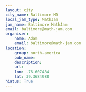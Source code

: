 ```yaml
---
layout: city
city_name: Baltimore MD
local_jam_type: MathJam
jam_name: Baltimore MathJam
email: baltimore@math-jam.com
organiser:
    name: Adam
    email: baltimore@math-jam.com
location:
    group: north-america
    pub_name: 
    description: 
    url: 
    lon: -76.607484
    lat: 39.3684988
hiatus: True
---
```

